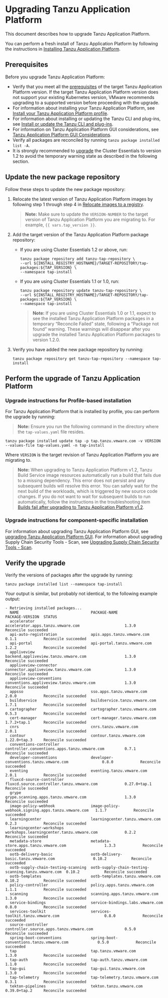# Upgrading Tanzu Application Platform

This document describes how to upgrade Tanzu Application Platform.

You can perform a fresh install of Tanzu Application Platform by following the instructions in [Installing Tanzu Application Platform](install-intro.md).

## <a id='prereqs'></a> Prerequisites

Before you upgrade Tanzu Application Platform:

- Verify that you meet all the [prerequisites](prerequisites.md) of the target Tanzu Application Platform version. If the target Tanzu Application Platform version does not support your existing Kubernetes version, VMware recommends upgrading to a supported version before proceeding with the upgrade.
- For information about installing your Tanzu Application Platform, see [Install your Tanzu Application Platform profile](install.md#install-profile).
- For information about installing or updating the Tanzu CLI and plug-ins, see [Install or update the Tanzu CLI and plug-ins](install-tanzu-cli.md#cli-and-plugin).
- For information on Tanzu Application Platform GUI considerations, see [Tanzu Application Platform GUI Considerations](tap-gui/upgrades.md#considerations).
- Verify all packages are reconciled by running `tanzu package installed list -A`.
- It is strongly recommended to [upgrade](https://docs.vmware.com/en/Cluster-Essentials-for-VMware-Tanzu/1.2/cluster-essentials/GUID-deploy.html#upgrade-7) the Cluster Essentials to version 1.2 to avoid the temporary warning state as described in the following section.

## <a id="add-new-package-repo"></a> Update the new package repository

Follow these steps to update the new package repository:

1. Relocate the latest version of Tanzu Application Platform images by following step 1 through step 4 in [Relocate images to a registry](install.html#add-tap-package-repo).

    >**Note:** Make sure to update the `VERSION-NUMBER` to the target version of Tanzu Application Platform you are migrating to. For example, `{{ vars.tap_version }}`. 

1. Add the target version of the Tanzu Application Platform package repository:

    - If you are using Cluster Essentials 1.2 or above, run:

        ```console
        tanzu package repository add tanzu-tap-repository \
        --url ${INSTALL_REGISTRY_HOSTNAME}/TARGET-REPOSITORY/tap-packages:${TAP_VERSION} \
        --namespace tap-install
        ```

    - If you are using Cluster Essentials 1.1 or 1.0, run:

        ```console
       tanzu package repository update tanzu-tap-repository \
        --url ${INSTALL_REGISTRY_HOSTNAME}/TARGET-REPOSITORY/tap-packages:${TAP_VERSION} \
        --namespace tap-install
        ```

        >**Note:** If you are using Cluster Essentials 1.0 or 1.1, expect to see the installed Tanzu Application Platform packages in a temporary “Reconcile Failed” state, following a “Package not found” warning. These warnings will disappear after you upgrade the installed Tanzu Application Platform packages to version 1.2.0. 

1. Verify you have added the new package repository by running:

    ```console
    tanzu package repository get tanzu-tap-repository --namespace tap-install
    ```

## <a id="upgrade-tap"></a> Perform the upgrade of Tanzu Application Platform

### <a id="profile-based-instruct"></a> Upgrade instructions for Profile-based installation

For Tanzu Application Platform that is installed by profile, you can perform the upgrade by running:

>**Note:** Ensure you run the following command in the directory where the `tap-values.yaml` file resides.

```console
tanzu package installed update tap -p tap.tanzu.vmware.com -v VERSION  --values-file tap-values.yaml -n tap-install
```

Where `VERSION` is the target revision of Tanzu Application Platform you are migrating to.

>**Note:** When upgrading to Tanzu Application Platform v1.2, Tanzu Build Service image resources automatically
>run a build that fails due to a missing dependency.
>This error does not persist and any subsequent builds will resolve this error.
>You can safely wait for the next build of the workloads, which is triggered by new source code changes.
>If you do not want to wait for subsequent builds to run automatically,
>follow the instructions in the troubleshooting item
>[Builds fail after upgrading to Tanzu Application Platform v1.2](tanzu-build-service/troubleshooting.md#tbs-1-2-breaking-change).

### <a id="comp-specific-instruct"></a> Upgrade instructions for component-specific installation

For information about upgrading Tanzu Application Platform GUI, see [upgrading Tanzu Application Platform GUI](tap-gui/upgrades.html).
For information about upgrading Supply Chain Security Tools - Scan, see [Upgrading Supply Chain Security Tools - Scan](scst-scan/upgrading.md).

## <a id="verify"></a> Verify the upgrade

Verify the versions of packages after the upgrade by running:

```console
tanzu package installed list --namespace tap-install
```

Your output is similar, but probably not identical, to the following example output:

```console
- Retrieving installed packages...
  NAME                                PACKAGE-NAME                                         PACKAGE-VERSION  STATUS               
  accelerator                         accelerator.apps.tanzu.vmware.com                    1.3.0            Reconcile succeeded  
  api-auto-registration               apis.apps.tanzu.vmware.com                           0.1.1            Reconcile succeeded  
  api-portal                          api-portal.tanzu.vmware.com                          1.2.2            Reconcile succeeded  
  appliveview                         backend.appliveview.tanzu.vmware.com                 1.3.0            Reconcile succeeded  
  appliveview-connector               connector.appliveview.tanzu.vmware.com               1.3.0            Reconcile succeeded  
  appliveview-conventions             conventions.appliveview.tanzu.vmware.com             1.3.0            Reconcile succeeded  
  appsso                              sso.apps.tanzu.vmware.com                            2.0.0            Reconcile succeeded  
  buildservice                        buildservice.tanzu.vmware.com                        1.7.1            Reconcile succeeded  
  cartographer                        cartographer.tanzu.vmware.com                        0.5.3            Reconcile succeeded  
  cert-manager                        cert-manager.tanzu.vmware.com                        1.7.2+tap.1      Reconcile succeeded  
  cnrs                                cnrs.tanzu.vmware.com                                2.0.1            Reconcile succeeded  
  contour                             contour.tanzu.vmware.com                             1.22.0+tap.3     Reconcile succeeded  
  conventions-controller              controller.conventions.apps.tanzu.vmware.com         0.7.1            Reconcile succeeded  
  developer-conventions               developer-conventions.tanzu.vmware.com               0.8.0            Reconcile succeeded  
  eventing                            eventing.tanzu.vmware.com                            2.0.1            Reconcile succeeded  
  fluxcd-source-controller            fluxcd.source.controller.tanzu.vmware.com            0.27.0+tap.1     Reconcile succeeded  
  grype                               grype.scanning.apps.tanzu.vmware.com                 1.3.0            Reconcile succeeded  
  image-policy-webhook                image-policy-webhook.signing.apps.tanzu.vmware.com   1.1.7            Reconcile succeeded  
  learningcenter                      learningcenter.tanzu.vmware.com                      0.2.3            Reconcile succeeded  
  learningcenter-workshops            workshops.learningcenter.tanzu.vmware.com            0.2.2            Reconcile succeeded  
  metadata-store                      metadata-store.apps.tanzu.vmware.com                 1.3.3            Reconcile succeeded  
  ootb-delivery-basic                 ootb-delivery-basic.tanzu.vmware.com                 0.10.2           Reconcile succeeded  
  ootb-supply-chain-testing-scanning  ootb-supply-chain-testing-scanning.tanzu.vmware.com  0.10.2           Reconcile succeeded  
  ootb-templates                      ootb-templates.tanzu.vmware.com                      0.10.2           Reconcile succeeded  
  policy-controller                   policy.apps.tanzu.vmware.com                         1.1.1            Reconcile succeeded  
  scanning                            scanning.apps.tanzu.vmware.com                       1.3.0            Reconcile succeeded  
  service-bindings                    service-bindings.labs.vmware.com                     0.8.0            Reconcile succeeded  
  services-toolkit                    services-toolkit.tanzu.vmware.com                    0.8.0            Reconcile succeeded  
  source-controller                   controller.source.apps.tanzu.vmware.com              0.5.0            Reconcile succeeded  
  spring-boot-conventions             spring-boot-conventions.tanzu.vmware.com             0.5.0            Reconcile succeeded  
  tap                                 tap.tanzu.vmware.com                                 1.3.0            Reconcile succeeded  
  tap-auth                            tap-auth.tanzu.vmware.com                            1.1.0            Reconcile succeeded  
  tap-gui                             tap-gui.tanzu.vmware.com                             1.3.0            Reconcile succeeded  
  tap-telemetry                       tap-telemetry.tanzu.vmware.com                       0.3.1            Reconcile succeeded  
  tekton-pipelines                    tekton.tanzu.vmware.com                              0.39.0+tap.2     Reconcile succeeded
```
